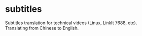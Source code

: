 # subtitles
Subtitles translation for technical videos (Linux, LinkIt 7688, etc). Translating from Chinese to English.
